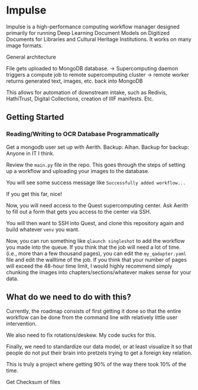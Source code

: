 # Impulse

Impulse is a high-performance computing workflow manager designed primarily for running Deep Learning Document Models on Digitized Documents for Libraries and Cultural Heritage Institutions. It works on many image formats.

General architecture

File gets uploaded to MongoDB database. -> Supercomputing daemon triggers a compute job to remote supercomputing cluster -> remote worker returns generated text, images, etc. back into MongoDB

This allows for automation of downstream intake, such as Redivis, HathiTrust, Digital Collections, creation of IIIF manifests. Etc.

## Getting Started

### Reading/Writing to OCR Database Programmatically

Get a mongodb user set up with Aerith. Backup: Aihan. Backup for backup: Anyone in IT I think.

Review the `main.py` file in the repo. This goes through the steps of setting up a workflow and uploading your images to the database.

You will see some success message like `Successfully added workflow...`

If you get this far, nice!

Now, you will need access to the Quest supercomputing center. Ask Aerith to fill out a form that gets you access to the center via SSH.

You will then want to SSH into Quest, and clone this repository again and build whatever `venv` you want.

Now, you can run something like `qlaunch singleshot` to add the workflow you made into the queue. If you think that the job will need a lot of time. (i.e., more than a few thousand pages), you can edit the `my_qadapter.yaml` file and edit the walltime of the job. If you think that your number of pages will exceed the 48-hour time limit, I would highly recommend simply chunking the images into chapters/sections/whatever makes sense for your data.

## What do we need to do with this?

Currently, the roadmap consists of first getting it done so that the entire workflow can be done from the command line with relatively little user intervention.

We also need to fix rotations/deskew. My code sucks for this.

Finally, we need to standardize our data model, or at least visualize it so that people do not put their brain into pretzels trying to get a foreign key relation.

This is truly a project where getting 90% of the way there took 10% of the time.

Get Checksum of files
